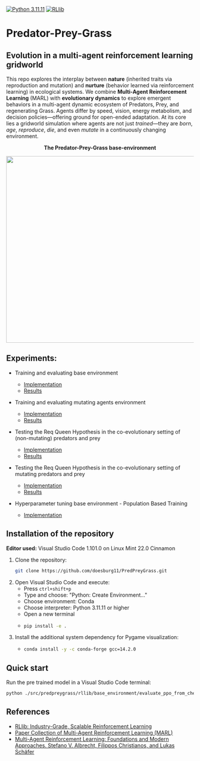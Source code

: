[![Python 3.11.11](https://img.shields.io/badge/python-3.11.11-blue.svg)](https://www.python.org/downloads/release/python-31111/)
[![RLlib](https://img.shields.io/badge/RLlib-v2.49.0-blue)](https://docs.ray.io/en/latest/rllib/)


# Predator-Prey-Grass
## Evolution in a multi-agent reinforcement learning gridworld

This repo explores the interplay between **nature** (inherited traits via reproduction and mutation) and **nurture** (behavior learned via reinforcement learning) in ecological systems. We combine **Multi-Agent Reinforcement Learning** (MARL) with **evolutionary dynamics** to explore emergent behaviors in a multi-agent dynamic ecosystem of Predators, Prey, and regenerating Grass. Agents differ by speed, vision, energy metabolism, and decision policies—offering ground for open-ended adaptation. At its core lies a gridworld simulation where agents are not just *trained*—they are *born*, *age*, *reproduce*, *die*, and even *mutate* in a continuously changing environment.

<p align="center">
    <b>The Predator-Prey-Grass base-environment</b></p>
<p align="center">
    <img align="center" src="./assets/images/gifs/rllib_pygame_1000.gif" width="600" height="500" />
</p>


## Experiments:

* Training and evaluating base environment
    * [Implementation](src/predpreygrass/rllib/base_environment)
    * [Results](https://humanbehaviorpatterns.org/pred-prey-grass/overview-ppg)

* Training and evaluating mutating agents environment
    * [Implementation](src/predpreygrass/rllib/mutating_agents)
    * [Results](https://github.com/doesburg11/PredPreyGrass/tree/main/src/predpreygrass/rllib/mutating_agents#mutating_agents-predator-prey-grass-mutating-agents-environment)

* Testing the Req Queen Hypothesis in the co-evolutionary setting of (non-mutating) predators and prey
    * [Implementation](src/predpreygrass/rllib/v3_0/evaluate_red_queen_freeze_type_1_only.py)
    * [Results](https://humanbehaviorpatterns.org/pred-prey-grass/red-queen/)

* Testing the Req Queen Hypothesis in the co-evolutionary setting of mutating predators and prey
    * [Implementation](src/predpreygrass/rllib/mutating_agents)
    * [Results](https://humanbehaviorpatterns.org/pred-prey-grass/marl-ppg/configurations/mutating_agents/#co-evolution-and-the-red-queen-effect)

* Hyperparameter tuning base environment - Population Based Training
    * [Implementation](src/predpreygrass/rllib/v3_0/tune_ppo_predpreygrass_pbt_dev_3_works.py)


## Installation of the repository

**Editor used:** Visual Studio Code 1.101.0 on Linux Mint 22.0 Cinnamon

1. Clone the repository:
   ```bash
   git clone https://github.com/doesburg11/PredPreyGrass.git
   ```
2. Open Visual Studio Code and execute:
   - Press `ctrl+shift+p`
   - Type and choose: "Python: Create Environment..."
   - Choose environment: Conda
   - Choose interpreter: Python 3.11.11 or higher
   - Open a new terminal
   - ```bash
     pip install -e .
     ```
3. Install the additional system dependency for Pygame visualization:
    -   ```bash
        conda install -y -c conda-forge gcc=14.2.0
        ```
## Quick start
Run the pre trained model in a Visual Studio Code terminal:

```bash
python ./src/predpreygrass/rllib/base_environment/evaluate_ppo_from_checkpoint_debug.py

```



## References

- [RLlib: Industry-Grade, Scalable Reinforcement Learning](https://docs.ray.io/en/master/rllib/index.html)
- [Paper Collection of Multi-Agent Reinforcement Learning (MARL)](https://github.com/LantaoYu/MARL-Papers)
- [Multi-Agent Reinforcement Learning: Foundations and Modern Approaches. Stefano V. Albrecht, Filippos Christianos, and Lukas Schäfer](https://www.marl-book.com/download/marl-book.pdf)
